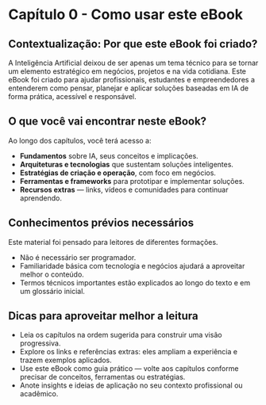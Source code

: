 # Capítulo 0 - Como usar este eBook

## Contextualização: Por que este eBook foi criado?
A Inteligência Artificial deixou de ser apenas um tema técnico para se tornar um elemento estratégico em negócios, projetos e na vida cotidiana. Este eBook foi criado para ajudar profissionais, estudantes e empreendedores a entenderem como pensar, planejar e aplicar soluções baseadas em IA de forma prática, acessível e responsável.  

## O que você vai encontrar neste eBook?
Ao longo dos capítulos, você terá acesso a:  
- **Fundamentos** sobre IA, seus conceitos e implicações.  
- **Arquiteturas e tecnologias** que sustentam soluções inteligentes.  
- **Estratégias de criação e operação**, com foco em negócios.  
- **Ferramentas e frameworks** para prototipar e implementar soluções.  
- **Recursos extras** — links, vídeos e comunidades para continuar aprendendo.  

## Conhecimentos prévios necessários
Este material foi pensado para leitores de diferentes formações.  
- Não é necessário ser programador.  
- Familiaridade básica com tecnologia e negócios ajudará a aproveitar melhor o conteúdo.  
- Termos técnicos importantes estão explicados ao longo do texto e em um glossário inicial.  

## Dicas para aproveitar melhor a leitura
- Leia os capítulos na ordem sugerida para construir uma visão progressiva.  
- Explore os links e referências extras: eles ampliam a experiência e trazem exemplos aplicados.  
- Use este eBook como guia prático — volte aos capítulos conforme precisar de conceitos, ferramentas ou estratégias.  
- Anote insights e ideias de aplicação no seu contexto profissional ou acadêmico.  
